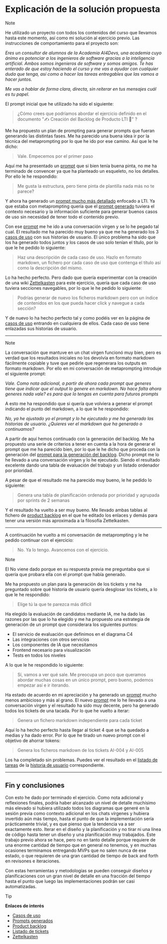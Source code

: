 # Explicación de la solución propuesta

> [!NOTE]
> He utilizado un proyecto con todos los contenidos del curso que llevamos hasta este momento, así como mi solución al ejercicio previo. Las instrucciones de comportamiento para el proyecto son:
>
> *Eres un consultor de alumnos de la Academia AI4Devs, una academia cuyo ánimo es potenciar a los ingenieros de software gracias a la inteligencia artificial. Ambos somos ingenieros de software y somos amigos. Te has enterado de que estoy haciendo el curso y me vas a ayudar con cualquier duda que tenga, así como a hacer las tareas entregables que las vamos a hacer juntos.*
>
> *Me vas a hablar de forma clara, directa, sin reiterar en tus mensajes cuál es tu papel.*

El prompt inicial que he utilizado ha sido el siguiente:

> ¿Cómo crees que podríamos abordar el ejercicio definido en el documento "✍️ Creación del Backlog de Producto LTI 🔴" ?

Me ha propuesto un plan de prompting para generar prompts que fueran generando las distintas fases. Me ha parecido una buena idea ir por la técnica del metaprompting por lo que he ido por ese camino. Así que le he dicho:

> Vale. Empecemos por el primer paso

Aquí me ha presentado un [prompt](./pr_01.md) que si bien tenía buena pinta, no me ha terminado de convencer ya que ha planteado un esqueleto, no los detalles. Por ello le he respondido:

> Me gusta la estructura, pero tiene pinta de plantilla nada más no te parece?

Y ahora ha generado un [prompt mucho más detallado](./pr_02.md) enfocado a LTI. Ya que estaba con metaprompting quería que el [prompt generado](./pr_02.md) tuviera el contexto necesario y la información suficiente para generar buenos casos de uso sin necesidad de tener todo el contenido previo.

Con ese [prompt](./pr_02.md) me he ido a una conversación virgen y se lo he pegado tal cual. El resultado me ha parecido muy bueno ya que me ha generado los 3 [casos de uso](./uc_0.moc.md) con sus historias de usuario. El único problema ha sido que los ha generado todos juntos y los casos de uso solo tenían el título, por lo que le he pedido lo siguiente:

> Haz una descripción de cada caso de uso. Hazlo en formato markdown, un fichero por cada caso de uso que contenga el título así como la descripción del mismo.

Lo ha hecho perfecto. Pero dado que quería experimentar con la creación de una wiki [Zettelkasten](https://zettelkasten.de/overview/) para este ejercicio, quería que cada caso de uso tuviera secciones navegables, por lo que le he pedido lo siguiente:

> Podrías generar de nuevo los ficheros markdown pero con un índice de contenidos en los que pueda hacer click y navegue a cada sección?

Y de nuevo lo ha hecho perfecto tal y como podéis ver en la página de [casos de uso](./uc_0.moc.md) entrando en cualquiera de ellos. Cada caso de uso tiene enlazadas sus historias de usuario.

---
> [!NOTE]
> La conversación que mantuve en un chat vírgen funcionó muy bien, pero es verdad que los resultados iniciales no los devolvía en formato markdown fácilmente copiable y tuve que pedirle que regenerara los outputs en formato markdown. Por ello en mi conversación de metaprompting introduje el siguiente prompt:
>
> *Vale. Como nota adicional, a partir de ahora cada prompt que generes tiene que indicar que el output lo genere en markdown. No hace falta ahora generes nada vale? es para que lo tengas en cuenta para futuros prompts*
> 
> A esto me ha respondido que si quería que volviera a generar el prompt indicando el punto del markdown, a lo que le he respondido:
>
> *No, ya he ajustado yo el prompt y lo he ejecutado y me ha generado las historias de usuario.  ¿Quieres ver el markdown que ha generado o continuamos?*
>

A partir de aquí hemos continuado con la generación del backlog. Me ha propuesto una serie de criterios a tener en cuenta a la hora de generar el prompt que me ha parecido bien, por lo que le he dicho que proceda con la generación del [prompt para la generación del backlog](./pr_03.md). Dicho prompt me lo he llevado a una conversación virgen y lo he ejecutado. Siendo el resultado excelente dando una tabla de evaluación del trabajo y un listado ordenador por prioridad.

A pesar de que el resultado me ha parecido muy bueno, le he pedido lo siguiente:

> Genera una tabla de planificación ordenada por prioridad y agrupada por sprints de 2 semanas

Y el resultado ha vuelto a ser muy bueno. Me llevado ambas tablas al fichero de [product backlog](./product_backlog.md) en el que he editado los enlaces y demás para tener una versión más aproximada a la filosofía Zettelkasten.

---
A continuación he vuelto a mi conversación de metaprompting y le he pedido continuar con el ejercicio:

> No. Ya lo tengo. Avancemos con el ejercicio.

> [!NOTE]
> El No viene dado porque en su respuesta previa me preguntaba que si quería que probara ella con el prompt que había generado.

Me ha propuesto un plan para la generación de los tickets y me ha preguntado sobre qué historia de usuario quería desglosar los tickets, a lo que le he respondido:

> Elige tú la que te parezca más difícil

Ha elegido la evaluación de candidatos mediante IA, me ha dado las razones por las que lo ha elegido y me ha propuesto una estrategia de generación de un prompt que considerara los siguientes puntos:

- El servicio de evaluación que definimos en el diagrama C4
- Las integraciones con otros servicios
- Los componentes de IA que necesitamos
- Frontend necesario para visualización
- Tests en todos los niveles

A lo que le he respondido lo siguiente:

> Sí, vamos a ver qué sale. Me preocupa un poco que queramos abordar muchas cosas en un único prompt, pero bueno, podemos empezar así e ir iterando.

Ha estado de acuerdo en mi apreciación y ha generado un [prompt](./pr_04.md) mucho menos ambicioso y más al grano. El nuevo [prompt](./pr_04.md) me lo he llevado a una conversación virgen y el resultado ha sido muy decente, pero ha generado todos los tickets de una tacada. Por lo que he vuelto a iterar:

> Genera un fichero markdown independiente para cada ticket

Aquí lo ha hecho perfecto hasta llegar al ticket 4 que se ha quedado a medias y ha dado error. Por lo que he tirado un nuevo prompt con el objetivo de ahorrar tokens:

> Genera los ficheros markdown de los tickets AI-004 y AI-005

Los ha completado sin problemas. Puedes ver el resultado en el [listado de tareas](./tk_210.moc.md) de la [historia de usuario](./us_21.md) correspondiente.

---

## Fin y conclusiones

Con esto he dado por terminado el ejercicio. Como nota adicional y reflexiones finales, podría haber alcanzado un nivel de detalle muchísimo más elevado si hubiera utilizado todos los diagramas que generé en la sesión previa como contexto adicional en los chats vírgenes y hubiera invertido aún más tiempo, hasta el punto de que la implementación sería prácticamente trivial, y es que pienso que la tendencia va a ser exactamente esto. Iterar en el diseño y la planificación y no tirar ni una línea de código hasta tener un diseño y una planificación muy trabajados. Este trabajo previo ahora se hace, pero no en tanto detalle porque requiere de una enorme cantidad de tiempo que en general no tenemos, y en muchas ocasiones terminamos entregando MVPs que no salen nunca de ese estado, o que requieren de una gran cantidad de tiempo de back and forth en revisones e iteraciones.

Con estas herramientas y metodologías se pueden conseguir diseños y planificaciones con un gran nivel de detalle en una fracción del tiempo hasta el punto que luego las implementaciones podrán ser casi automatizadas.


> [!TIP]
> **Enlaces de interés**
>
> - [Casos de uso](./uc_0.moc.md)
> - [Prompts generados](./pr_00.moc.md)
> - [Product backlog](./product_backlog.md)
> - [Listado de tickets](./tk_210.moc.md)
> - [Zettelkasten](https://zettelkasten.de/overview/)

